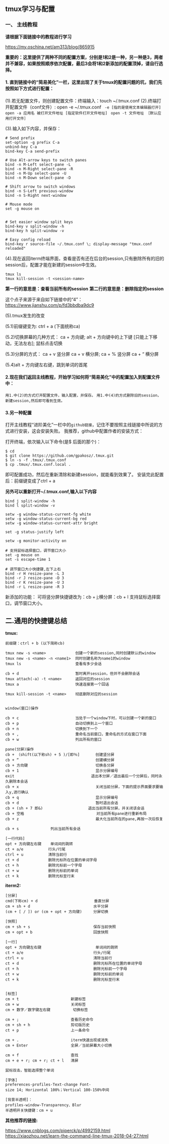 ## tmux学习与配置

### 一、 主线教程

**请根据下面链接中的教程进行学习**

<https://my.oschina.net/am313/blog/865915>

**重要的：这里提供了两种不同的配置方案，分别是1和2是一种，另一种是3，两者并不兼容，如果按照顺序依次配置，最后3会将1和2新添加的配置顶掉，请自行选择。**

#### 1. 直到链接中的“简易美化”一栏，这里出现了关于tmux的配置问题的坑，我们先按照如下方式进行配置：

(1).若无配置文件，则创建配置文件：终端输入：touch ~/.tmux.conf 
(2).终端打开配置文件（conf文件）: open -e ~/.tmux.conf 
` -e [指的是使用文本编辑器打开]`
` open -a 应用名 被打开文件地址 [指定软件打开文件地址]`
` open -t 文件地址 ［默认应用打开文件］`

(3).输入如下内容，并保存：
```
# Send prefix
set-option -g prefix C-a
unbind-key C-a
bind-key C-a send-prefix

# Use Alt-arrow keys to switch panes
bind -n M-Left select-pane -L
bind -n M-Right select-pane -R
bind -n M-Up select-pane -U
bind -n M-Down select-pane -D

# Shift arrow to switch windows
bind -n S-Left previous-window
bind -n S-Right next-window

# Mouse mode
set -g mouse on


# Set easier window split keys
bind-key v split-window -h
bind-key h split-window -v

# Easy config reload
bind-key r source-file ~/.tmux.conf \; display-message "tmux.conf reloaded"
```

(4).现在返回iterm终端界面，查看是否有还在后台的session,只有删除所有的旧的session后，配置才能在新建的session中生效。

```
tmux ls
tmux kill-session -t <session-name>
```
**第一行的意思是：查看当前所有的session**
**第二行的意思是：删除指定的session**

这个点子来源于来自如下链接中的“4”：
<https://www.jianshu.com/p/fd3bbdba9dc9>

(5).tmux发生的改变

(5.1)前缀键变为: ctrl + a (下面统称ca)

(5.2)切换屏幕的几种方式：
ca + 方向键; 
alt + 方向键中的上下键 [只能上下移动，无法左右];
鼠标点击切换

(5.3)分屏的方式：
ca + v 竖分屏 ca + v 横分屏;
ca + % 竖分屏 ca + “ 横分屏

(5.4)alt + 方向键左右键，跳到单词的首尾

#### 2.现在我们返回主线教程，开始学习如何将“简易美化”中的配置加入到配置文件中：

`用1.中(2)的方式打开配置文件，输入配置，并保存。`
`用1.中(4)的方式删除旧的session，新建session,然后即可看到生效。`

#### 3.另一种配置

打开主线教程“进阶美化”一栏中的`github链接`，记住不要按照主线链接中所说的方式进行安装，这会安装失败。
我推荐，github中配置作者的安装方式：

打开终端，依次输入以下命令(是$ 后面的那个)：
```
$ cd
$ git clone https://github.com/gpakosz/.tmux.git
$ ln -s -f .tmux/.tmux.conf
$ cp .tmux/.tmux.conf.local .
```
即可配置成功，然后在重新清除和新建session，就能看到效果了。
安装完此配置后：前缀键变成了ctrl + a

**另外可以重新打开~/.tmux.conf,输入以下内容**
```
bind j split-window -h
bind l split-window -v

setw -g window-status-current-fg white
setw -g window-status-current-bg red
setw -g window-status-current-attr bright
 
set -g status-justify left
 
setw -g monitor-activity on

# 支持鼠标选择窗口，调节窗口大小
set -g mouse on
set -s escape-time 1

# 调节窗口大小快捷键,左下上右
bind -r H resize-pane -L 3
bind -r J resize-pane -D 3
bind -r K resize-pane -U 3
bind -r L resize-pane -R 3
```
新添加的功能：
可将竖分屏快捷键改为：cb + j;横分屏：cb + l
支持鼠标选择窗口，调节窗口大小。

## 二.通用的快捷键总结

**tmux:**

```
前缀键：ctrl + b (以下简称cb)

tmux new -s <name>             创建一个新的session,同时创建默认的window
tmux new -s <name> -n <name1>  同时创建名称为name1的window
tmux ls                        查看有多少会话

cb + d                         暂时离开session，但并不会删除会话
tmux attach(-a) -t <name>      返回对应的session
tmux a                         快速连接第一个回话

tmux kill-session -t <name>    彻底删除对应的session


window(窗口)操作

cb + c                         当处于一个window下时，可以创建一个新的窗口
cb + p                         自动切换到上一个窗口
cb + n                         切换到下一个
cb + ,                         重命名当前窗口，重命名的方式在窗口下面
cb + w                         列出所有的窗口

pane(分屏)操作
cb + （shift(以下称sh) + 5 )/[即％]       创建竖分屏
cb + “                                  创建横分屏
cb + 方向键                              切换各分屏
cb + 1                                  显示分屏编号
exit                                  退出本分屏／退出最后一个分屏后，同时永久删除本会话
cb + x                                  关闭当前分屏，下面的提示界面要求要输入y,进行确认
cb + q                                  显示分屏编号
cb + d                                  暂时退出会话
cb + (sh + 7 即&)                    退出当前所有分屏，并关闭该会话
cb + 空格                                对当前所有pane进行重新布局
cb + z                                  最大化当前所在的pane,再按一次后恢复

cb + s              列出当前所有会话

[一行代码]
opt + 方向键左右键    单词间的跳转
ct + a/e           行头/行尾
ctrl + u           清除当前行
ct + d             删除光标所在位置的单词字母
ct + h             删除光标前一个字母
ct + w             删除光标前的单词
ct + k             删除光标至行末
```

**iterm2:**

```
[分屏]
cmd(下称cm) + d                         垂直分屏
cm + sh + d                            水平分屏
(cm + [ / ]) or (cm + opt + 方向键)     分屏切换

[快照]
cm + sh + s                            保存当前快照
cm + opt + b                           回放快照

[一行]
opt + 方向键左右键                        单词间的跳转
ct + a/e                               行头/行尾
ctrl + u                               清除当前行
ct + d                                 删除光标所在位置的单词字母
ct + h                                 删除光标前一个字母
ct + w                                 删除光标前的单词
ct + k                                 删除光标至行末


[标签]
cm + t                       新建标签
cm + w                       关闭标签
cm + 数字／数字键左右键          切换标签

cm + ;                       查看历史命令
cm + sh + h                  剪切版历史
ct + p                       上一条命令

cm + .                       iterm快速出现或消失
cm + Enter                   全屏／当前屏幕大小切换

cm + f                       查找
cm + e + r; cm + r; ct + l   清屏

鼠标双击，智能选择整个单词

[字体]
preferences-profiles-Text-change Font-
size 14; Horizontal 100%；Vertical 100-150%中间

[背景半透明]：
profiles-window-Transparency、Blur
半透明开关快捷键：cm + u

```

**其他推荐的链接:**

<https://www.cnblogs.com/piperck/p/4992159.html>
<https://xiaozhou.net/learn-the-command-line-tmux-2018-04-27.html>
